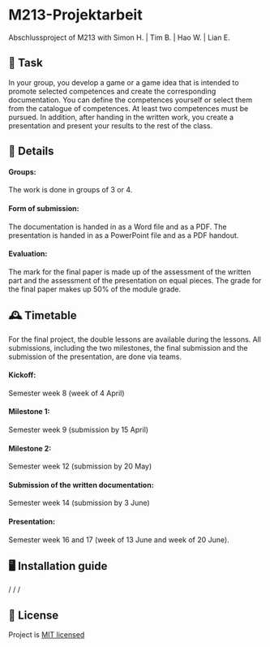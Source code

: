 # M213-Projektarbeit
Abschlussproject of M213 with Simon H. | Tim B. | Hao W. | Lian E.

## 📜 Task
In your group, you develop a game or a game idea that is intended to promote selected competences and create the corresponding documentation. You can define the competences yourself or select them from the catalogue of competences. At least two competences must be pursued.
In addition, after handing in the written work, you create a presentation and present your results to the rest of the class.

## 📑 Details
#### Groups:               
The work is done in groups of 3 or 4.

#### Form of submission:       
The documentation is handed in as a Word file and as a PDF. The presentation is handed in as a PowerPoint file and as a PDF handout.

#### Evaluation:             
The mark for the final paper is made up of the assessment of the written part and the assessment of the presentation on equal pieces. The grade for the final paper makes up 50% of the module grade.


## 🕰️ Timetable
For the final project, the double lessons are available during the lessons.
All submissions, including the two milestones, the final submission and the submission of the presentation, are done via teams.

#### Kickoff:
Semester week 8 (week of 4 April)

#### Milestone 1:
Semester week 9 (submission by 15 April)

#### Milestone 2:
Semester week 12 (submission by 20 May)

#### Submission of the written documentation:
Semester week 14 (submission by 3 June)

#### Presentation:
Semester week 16 and 17 (week of 13 June and week of 20 June).

## 🖥️ Installation guide
/
/
/

 ## 📝 License
Project is [MIT licensed](./LICENSE.md)

